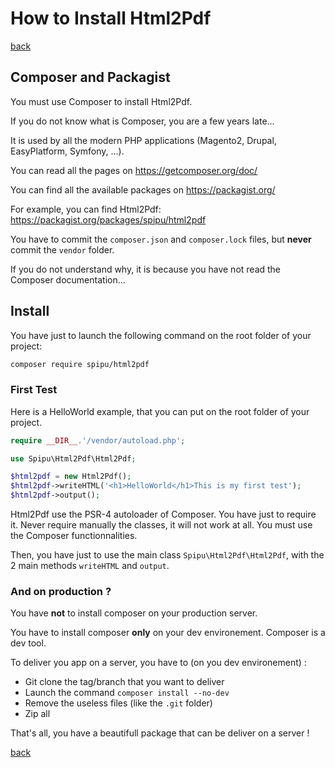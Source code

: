 # How to Install Html2Pdf

[back](README.md)

## Composer and Packagist

You must use Composer to install Html2Pdf.

If you do not know what is Composer, you are a few years late...

It is used by all the modern PHP applications (Magento2, Drupal, EasyPlatform, Symfony, ...).

You can read all the pages on https://getcomposer.org/doc/

You can find all the available packages on https://packagist.org/

For example, you can find Html2Pdf: https://packagist.org/packages/spipu/html2pdf

You have to commit the `composer.json` and `composer.lock` files, but **never** commit the `vendor` folder.

If you do not understand why, it is because you have not read the Composer documentation...

## Install

You have just to launch the following command on the root folder of your project:

```bash
composer require spipu/html2pdf
```

### First Test

Here is a HelloWorld example, that you can put on the root folder of your project.

```php
require __DIR__.'/vendor/autoload.php';

use Spipu\Html2Pdf\Html2Pdf;

$html2pdf = new Html2Pdf();
$html2pdf->writeHTML('<h1>HelloWorld</h1>This is my first test');
$html2pdf->output();
```

Html2Pdf use the PSR-4 autoloader of Composer. You have just to require it. Never require manually the classes, it will not work at all. You must use the Composer functionnalities.

Then, you have just to use the main class `Spipu\Html2Pdf\Html2Pdf`, with the 2 main methods `writeHTML` and `output`.

### And on production ?

You have **not** to install composer on your production server. 

You have to install composer **only** on your dev environement. Composer is a dev tool.
 
To deliver you app on a server, you have to (on you dev environement) :

  * Git clone the tag/branch that you want to deliver
  * Launch the command `composer install --no-dev`
  * Remove the useless files (like the `.git` folder)
  * Zip all

That's all, you have a beautifull package that can be deliver on a server !

[back](README.md)

